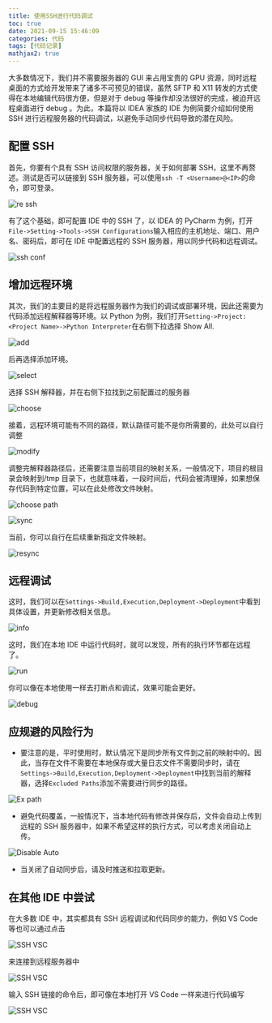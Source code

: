 ```yaml
---
title: 使用SSH进行代码调试
toc: true
date: 2021-09-15 15:46:09
categories: 代码
tags: [代码记录]
mathjax2: true
---
```


大多数情况下，我们并不需要服务器的 GUI 来占用宝贵的 GPU 资源，同时远程桌面的方式给开发带来了诸多不可预见的错误，虽然 SFTP 和 X11 转发的方式使得在本地编辑代码很方便，但是对于 debug 等操作却没法很好的完成，被迫开远程桌面进行 debug 。为此，本篇将以 IDEA 家族的 IDE 为例简要介绍如何使用 SSH 进行远程服务器的代码调试，以避免手动同步代码导致的潜在风险。

<!-- more -->

## 配置 SSH

首先，你要有个具有 SSH 访问权限的服务器，关于如何部署 SSH，这里不再赘述。测试是否可以链接到 SSH 服务器，可以使用`ssh -T <Username>@<IP>`的命令，即可登录。

![re ssh](https://raw.githubusercontent.com/Waynehfut/blog/img/img20210915164533.png)

有了这个基础，即可配置 IDE 中的 SSH 了，以 IDEA 的 PyCharm 为例，打开`File->Setting->Tools->SSH Configurations`输入相应的主机地址、端口、用户名、密码后，即可在 IDE 中配置远程的 SSH 服务器，用以同步代码和远程调试。

![ssh conf](https://raw.githubusercontent.com/Waynehfut/blog/img/img20210915164347.png)

## 增加远程环境

其次，我们的主要目的是将远程服务器作为我们的调试或部署环境，因此还需要为代码添加远程解释器等环境。以 Python 为例，我们打开`Setting->Project:<Project Name>->Python Interpreter`在右侧下拉选择 Show All.

![add](https://raw.githubusercontent.com/Waynehfut/blog/img/img20210915165246.png)

后再选择添加环境。

![select](https://raw.githubusercontent.com/Waynehfut/blog/img/img20210915165327.png)

选择 SSH 解释器，并在右侧下拉找到之前配置过的服务器

![choose](https://raw.githubusercontent.com/Waynehfut/blog/img/img20210915165409.png)

接着，远程环境可能有不同的路径，默认路径可能不是你所需要的，此处可以自行调整

![modify](https://raw.githubusercontent.com/Waynehfut/blog/img/img20210915165522.png)

调整完解释器路径后，还需要注意当前项目的映射关系，一般情况下，项目的根目录会映射到/tmp 目录下，也就意味着，一段时间后，代码会被清理掉，如果想保存代码到特定位置，可以在此处修改文件映射。

![choose path](https://raw.githubusercontent.com/Waynehfut/blog/img/img20210915165651.png)

![sync](https://raw.githubusercontent.com/Waynehfut/blog/img/img20210915165849.png)

当前，你可以自行在后续重新指定文件映射。

![resync](https://raw.githubusercontent.com/Waynehfut/blog/img/img20210915165931.png)

## 远程调试

这时，我们可以在`Settings->Build,Execution,Deployment->Deployment`中看到具体设置，并更新修改相关信息。

![info](https://raw.githubusercontent.com/Waynehfut/blog/img/img20210915170056.png)

这时，我们在本地 IDE 中运行代码时，就可以发现，所有的执行环节都在远程了。

![run](https://raw.githubusercontent.com/Waynehfut/blog/img/img20210915170408.png)

你可以像在本地使用一样去打断点和调试，效果可能会更好。

![debug](https://raw.githubusercontent.com/Waynehfut/blog/img/img20210915170500.png)

## 应规避的风险行为

- 要注意的是，平时使用时，默认情况下是同步所有文件到之前的映射中的。因此，当存在文件不需要在本地保存或大量日志文件不需要同步时，请在`Settings->Build,Execution,Deployment->Deployment`中找到当前的解释器，选择`Excluded Paths`添加不需要进行同步的路径。

![Ex path](https://raw.githubusercontent.com/Waynehfut/blog/img/img20210915170623.png)

- 避免代码覆盖，一般情况下，当本地代码有修改并保存后，文件会自动上传到远程的 SSH 服务器中，如果不希望这样的执行方式，可以考虑关闭自动上传。

![Disable Auto](https://raw.githubusercontent.com/Waynehfut/blog/img/img20210915170737.png)

- 当关闭了自动同步后，请及时推送和拉取更新。

## 在其他 IDE 中尝试

在大多数 IDE 中，其实都具有 SSH 远程调试和代码同步的能力，例如 VS Code 等也可以通过点击

![SSH VSC](https://raw.githubusercontent.com/Waynehfut/blog/img/img20210915171048.png)

来连接到远程服务器中

![SSH VSC](https://raw.githubusercontent.com/Waynehfut/blog/img/img20210915171121.png)

输入 SSH 链接的命令后，即可像在本地打开 VS Code 一样来进行代码编写

![SSH VSC](https://raw.githubusercontent.com/Waynehfut/blog/img/img20210915171241.png)
